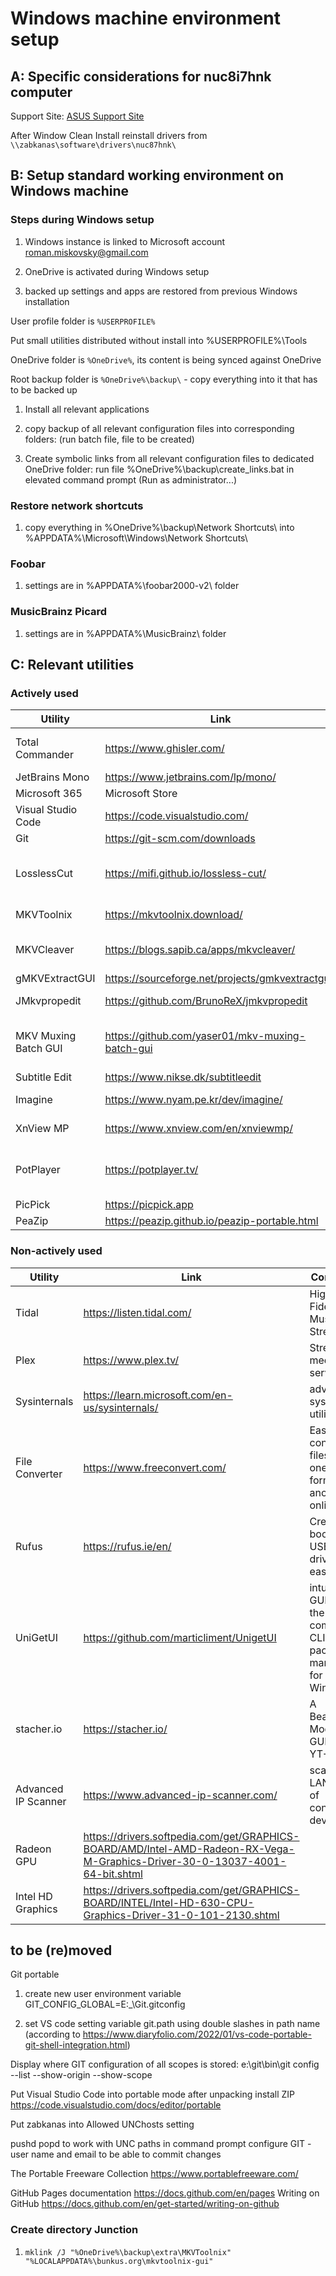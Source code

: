 # Windows machine environment setup #

## A: Specific considerations for nuc8i7hnk computer ##

Support Site: [ASUS Support Site]

After Window Clean Install reinstall drivers from `\\zabkanas\software\drivers\nuc87hnk\`

## B: Setup standard working environment on Windows machine ##

### Steps during Windows setup ###





1. Windows instance is linked to Microsoft account <roman.miskovsky@gmail.com>

2. OneDrive is activated during Windows setup

3. backed up settings and apps are restored from previous Windows installation

User profile folder is `%USERPROFILE%`

Put small utilities distributed without install into %USERPROFILE%\Tools

OneDrive folder is `%OneDrive%`, its content is being synced against OneDrive

Root backup folder is `%OneDrive%\backup\` - copy everything into it that has to be backed up

1. Install all relevant applications

2. copy backup of all relevant configuration files into corresponding folders: (run batch file, file to be created)

3. Create symbolic links from all relevant configuration files to dedicated OneDrive folder: run file  %OneDrive%\backup\create_links.bat in elevated command prompt (Run as administrator...)

### Restore network shortcuts ###

1. copy everything in %OneDrive%\backup\Network Shortcuts\ into %APPDATA%\Microsoft\Windows\Network Shortcuts\

### Foobar ###

1. settings are in %APPDATA%\foobar2000-v2\ folder

### MusicBrainz Picard ###

1. settings are in  %APPDATA%\MusicBrainz\ folder

## C: Relevant utilities ##

### Actively used ###

| Utility              | Link                                               | Comment |
| -------------------- | -------------------------------------------------- | ------- |
| Total Commander      | <https://www.ghisler.com/>                         | file manager for Windows run it from %OneDrive%\backup\TotalCMD\Total Commander_from_E.lnk, pin it to taskbar |
| JetBrains Mono       | <https://www.jetbrains.com/lp/mono/>               | a typeface for developers |
| Microsoft 365        | Microsoft Store                                    | |
| Visual Studio Code   | <https://code.visualstudio.com/>                   | Code Editing. Redefined |
| Git                  | <https://git-scm.com/downloads>                    | --distributed-is-the-new-centralized |
| LosslessCut          | <https://mifi.github.io/lossless-cut/>             | ultimate cross platform FFmpeg GUI, config file is set to program directory as described in <https://mifi.github.io/lossless-cut/installation.html> |
| MKVToolnix           | <https://mkvtoolnix.download/>                     | Matroska tools for Linux/Unix and Windows forum: <https://help.mkvtoolnix.download/> |
| MKVCleaver           | <https://blogs.sapib.ca/apps/mkvcleaver/>          | front end (GUI) for MKVExtract.exe - more features when compared with gMKVExtractGUI |
| gMKVExtractGUI       | <https://sourceforge.net/projects/gmkvextractgui/> | GUI for mkvextract utility |
| JMkvpropedit         | <https://github.com/BrunoReX/jmkvpropedit>         | Batch GUI for mkvpropedit, requires OPEN JDK from <https://adoptium.net/en-GB/> |
| MKV Muxing Batch GUI | <https://github.com/yaser01/mkv-muxing-batch-gui>  | a robust application for muxing (merging) videos, settings are in %APPDATA%\MKV Muxing Batch GUI\setting.json, so far not known how to change it |
| Subtitle Edit        | <https://www.nikse.dk/subtitleedit>                | free (open source) editor for video subtitles |
| Imagine              | <https://www.nyam.pe.kr/dev/imagine/>              | Freeware Image & Animation Viewer for Windows |
| XnView MP            | <https://www.xnview.com/en/xnviewmp/>              | versatile and powerful photo viewer, image management, image resizer |
| PotPlayer            | <https://potplayer.tv/>                            | install portable as instructed in <https://www.portablefreeware.com/index.php?id=2483>, same method for PotPlayer Codec Pack 64-bit |
| PicPick              | <https://picpick.app>                              | All-in-one design tool for everyone |
| PeaZip               | <https://peazip.github.io/peazip-portable.html>    | free file archiver utility |

### Non-actively used ###

| Utility              | Link                                               | Comment |
| -------------------- | -------------------------------------------------- | ------- |
| Tidal                | <https://listen.tidal.com/>                        | High Fidelity Music Streaming |
| Plex                 | <https://www.plex.tv/>                             | Streaming media service |
| Sysinternals         | <https://learn.microsoft.com/en-us/sysinternals/>  | advanced system utilities |
| File Converter       | <https://www.freeconvert.com/>                     | Easily convert files from one format to another, online |
| Rufus                | <https://rufus.ie/en/>                             | Create bootable USB drives the easy way |
| UniGetUI             | <https://github.com/marticliment/UnigetUI>         | intuitive GUI for the most common CLI package managers for Windows |
| stacher.io           | <https://stacher.io/>                              | A Beautiful, Modern GUI for YT-DLP |
| Advanced IP Scanner  | <https://www.advanced-ip-scanner.com/>             | scans LAN for IP of connected devices |
| Radeon GPU           | <https://drivers.softpedia.com/get/GRAPHICS-BOARD/AMD/Intel-AMD-Radeon-RX-Vega-M-Graphics-Driver-30-0-13037-4001-64-bit.shtml> | |
| Intel HD Graphics    | <https://drivers.softpedia.com/get/GRAPHICS-BOARD/INTEL/Intel-HD-630-CPU-Graphics-Driver-31-0-101-2130.shtml> | |

## to be (re)moved ##

Git portable

1. create new user environment variable GIT_CONFIG_GLOBAL=E:\_\Git\.gitconfig

2. set VS code setting variable git.path using double slashes in path name (according to https://www.diaryfolio.com/2022/01/vs-code-portable-git-shell-integration.html)

Display where GIT configuration of all scopes is stored: e:\git\bin\git config --list --show-origin --show-scope


Put Visual Studio Code into portable mode after unpacking install ZIP https://code.visualstudio.com/docs/editor/portable

Put zabkanas into Allowed UNChosts setting

pushd popd to work with UNC paths in command prompt
configure GIT - user name and email to be able to commit changes

The Portable Freeware Collection                                            <https://www.portablefreeware.com/>

GitHub Pages documentation <https://docs.github.com/en/pages>
Writing on GitHub <https://docs.github.com/en/get-started/writing-on-github>

### Create directory Junction ###

1. `mklink /J "%OneDrive%\backup\extra\MKVToolnix" "%LOCALAPPDATA%\bunkus.org\mkvtoolnix-gui"`

[ASUS Support Site]: https://www.asus.com/us/supportonly/nuc8i7hnk/helpdesk_download/
